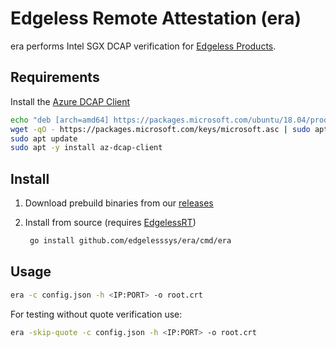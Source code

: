 # Edgeless Remote Attestation (era)

era performs Intel SGX DCAP verification for [Edgeless Products](https://www.edgeless.systems/products).


## Requirements

Install the [Azure DCAP Client](https://github.com/microsoft/Azure-DCAP-Client)

```bash
echo "deb [arch=amd64] https://packages.microsoft.com/ubuntu/18.04/prod bionic main" | sudo tee /etc/apt/sources.list.d/msprod.list
wget -qO - https://packages.microsoft.com/keys/microsoft.asc | sudo apt-key add -
sudo apt update
sudo apt -y install az-dcap-client
```

## Install

1. Download prebuild binaries from our [releases](https://github.com/edgelesssys/era/releases)
2. Install from source (requires [EdgelessRT](https://github.com/edgelesssys/edgelessrt))
   
   ```bash
    go install github.com/edgelesssys/era/cmd/era
    ```

## Usage

```bash
era -c config.json -h <IP:PORT> -o root.crt
```

For testing without quote verification use:

```bash
era -skip-quote -c config.json -h <IP:PORT> -o root.crt
```
